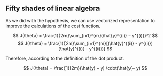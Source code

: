 ## Fifty shades of linear algebra

As we did with the hypothesis, we can use vectorized representation to improve the calculations of the cost function. 

$$
J(\theta) = \frac{1}{2m}\sum_{i=1}^{m}(\hat{y}^{(i)} - y^{(i)})^2
$$
$$
J(\theta) = \frac{1}{2m}\sum_{i=1}^{m}[(\hat{y}^{(i)} - y^{(i)}) (\hat{y}^{(i)} - y^{(i)})]
$$

Therefore, according to the definition of the dot product.

$$
J(\theta) = \frac{1}{2m}(\hat{y} - y) \cdot(\hat{y}- y)
$$